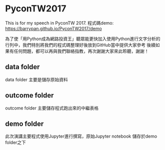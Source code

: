 # PyconTW2017
This is for my speech in PyconTW 2017.
程式碼demo: https://barrypan.github.io/PyconTW2017/demo

為了使「用Python成為網路投資王」聽眾能更快加入使用Python進行文字分析的行列中，我們特別將我們的程式碼整理好後放到GitHub當中提供大家參考
後續如果有任何問題，都可以再與我們聯絡指教，再次謝謝大家來此聆聽，謝謝！

## data folder
data folder 主要是儲存原始資料

## outcome folder
outcome folder 主要儲存程式跑出來的中繼表格

## demo folder
此次演講主要程式使用Jupyter進行撰寫，原始Jupyter notebook 儲存於demo folder之下
